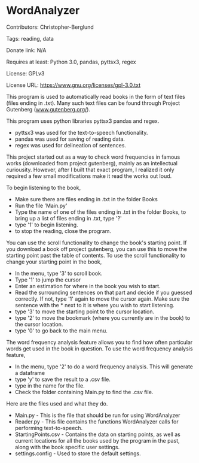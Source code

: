 # WordAnalyzer

Contributors: Christopher-Berglund

Tags: reading, data

Donate link: N/A

Requires at least: Python 3.0, pandas, pyttsx3, regex

License: GPLv3

License URL: https://www.gnu.org/licenses/gpl-3.0.txt

This program is used to automatically read books in the form of text files (files ending in .txt). Many such text files can be found through Project Gutenberg (www.gutenberg.org/).

This program uses python libraries pyttsx3 pandas and regex. 
- pyttsx3 was used for the text-to-speech functionality. 
- pandas was used for saving of reading data. 
- regex was used for delineation of sentences. 

This project started out as a way to check word frequencies in famous works (downloaded from project gutenberg), mainly as an intellectual curiousity. However, after I built that exact program, I realized it only required a few small modifications make it read the works out loud. 

To begin listening to the book, 
 - Make sure there are files ending in .txt in the folder Books
 - Run the file 'Main.py'
 - Type the name of one of the files ending in .txt in the folder Books, to bring up a list of files ending in .txt, type '?'
 - type '1' to begin listening.
 - to stop the reading, close the program.

You can use the scroll functionality to change the book's starting point. If you download a book off project gutenberg, you can use this to move the starting point past the table of contents.
To use the scroll functionality to change your starting point in the book,
 - In the menu, type '3' to scroll book.
 - Type '1' to jump the cursor
 - Enter an estimation for where in the book you wish to start.
 - Read the surrounding sentences on that part and decide if you guessed correctly. If not, type '1' again to move the cursor again. Make sure the sentence with the * next to it is where you wish to start listening.
 - type '3' to move the starting point to the cursor location.
 - type '2' to move the bookmark (where you currently are in the book) to the cursor location.
 - type '0' to go back to the main menu.

The word frequency analysis feature allows you to find how often particular words get used in the book in question.
To use the word frequency analysis feature,
 - In the menu, type '2' to do a word frequency analysis. This will generate a dataframe
 - type 'y' to save the result to a .csv file.
 - type in the name for the file.
 - Check the folder containing Main.py to find the .csv file.

Here are the files used and what they do.
 - Main.py	- This is the file that should be run for using WordAnalyzer
 - Reader.py - This file contains the functions WordAnalyzer calls for performing text-to-speech.
 - StartingPoints.csv - Contains the data on starting points, as well as current locations for all the books used by the program in the past, along with the book specific user settings.
 - settings.config - Used to store the default settings.







